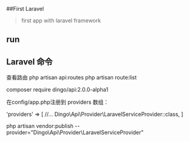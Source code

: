 ##First Laravel
> first app with laravel framework

## run

## Laravel 命令

查看路由
php artisan api:routes
php artisan route:list


composer require dingo/api:2.0.0-alpha1


在config/app.php注册到 providers 数组：

'providers' => [
    //...
    Dingo\Api\Provider\LaravelServiceProvider::class,
]

php artisan vendor:publish --provider="Dingo\Api\Provider\LaravelServiceProvider"